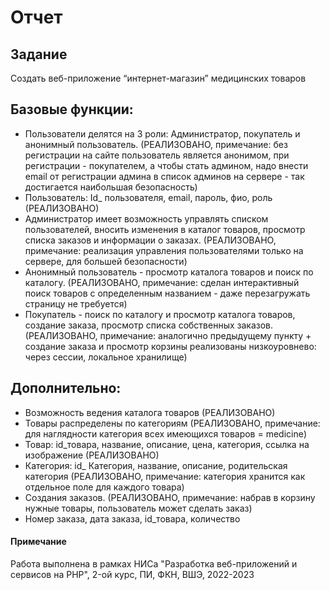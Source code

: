 # Отчет

## Задание
Создать веб-приложение “интернет-магазин” медицинских товаров

## Базовые функции:
- Пользователи делятся на 3 роли: Администратор, покупатель и анонимный пользователь. (РЕАЛИЗОВАНО, примечание: без регистрации на сайте пользователь является анонимом, при регистрации - покупателем, а чтобы стать админом, надо внести email от регистрации админа в список админов на сервере - так достигается наибольшая безопасность)
- Пользователь: Id_ пользователя, email, пароль, фио, роль (РЕАЛИЗОВАНО)
- Администратор имеет возможность управлять списком пользователей, вносить изменения в каталог товаров, просмотр списка заказов и информации о заказах. (РЕАЛИЗОВАНО, примечание: реализация управления пользователями только на сервере, для большей безопасности)
- Анонимный пользователь - просмотр каталога товаров и поиск по каталогу. (РЕАЛИЗОВАНО, примечание: сделан интерактивный поиск товаров с определенным названием - даже перезагружать страницу не требуется)
- Покупатель - поиск по каталогу и просмотр каталога товаров, создание заказа, просмотр списка собственных заказов. (РЕАЛИЗОВАНО, примечание: аналогично предыдущему пункту + создание заказа и просмотр корзины реализованы низкоуровнево: через сессии, локальное хранилище)

## Дополнительно: 
- Возможность ведения каталога товаров (РЕАЛИЗОВАНО)
- Товары распределены по категориям (РЕАЛИЗОВАНО, примечание: для наглядности категория всех имеющихся товаров = medicine)
- Товар: id_товара, название, описание, цена, категория, ссылка на изображение (РЕАЛИЗОВАНО)
- Категория: id_ Категория, название, описание, родительская категория (РЕАЛИЗОВАНО, примечание: категория хранится как отдельное поле для каждого товара)
- Создания заказов. (РЕАЛИЗОВАНО, примечание: набрав в корзину нужные товары, пользователь может сделать заказ)
- Номер заказа, дата заказа, id_товара, количество

#### Примечание
Работа выполнена в рамках НИСа "Разработка веб-приложений и сервисов на PHP", 2-ой курс, ПИ, ФКН, ВШЭ, 2022-2023
